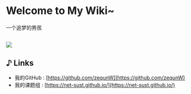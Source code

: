 # Welcome to My Wiki~

一个追梦的男孩

![](http://astc.syac.xyz/2022/02/25/49dd76aad7527.jpg)
---
## ♪ Links

- 我的GitHub : [https://github.com/zequnW](https://github.com/zequnW)
- 我的课题组 : [https://net-sust.github.io/](https://net-sust.github.io/)